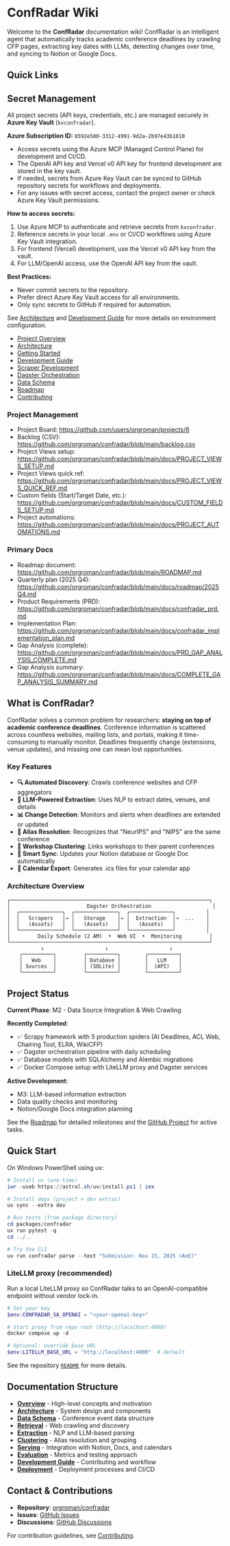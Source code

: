 # ConfRadar Wiki

Welcome to the **ConfRadar** documentation wiki! ConfRadar is an intelligent agent that automatically tracks academic conference deadlines by crawling CFP pages, extracting key dates with LLMs, detecting changes over time, and syncing to Notion or Google Docs.

## Quick Links
## Secret Management

All project secrets (API keys, credentials, etc.) are managed securely in **Azure Key Vault** (`kvconfradar`).

**Azure Subscription ID:** `8592e500-3312-4991-9d2a-2b97e43b1810`

- Access secrets using the Azure MCP (Managed Control Plane) for development and CI/CD.
- The OpenAI API key and Vercel v0 API key for frontend development are stored in the key vault.
- If needed, secrets from Azure Key Vault can be synced to GitHub repository secrets for workflows and deployments.
- For any issues with secret access, contact the project owner or check Azure Key Vault permissions.

**How to access secrets:**

1. Use Azure MCP to authenticate and retrieve secrets from `kvconfradar`.
2. Reference secrets in your local `.env` or CI/CD workflows using Azure Key Vault integration.
3. For frontend (Vercel) development, use the Vercel v0 API key from the vault.
4. For LLM/OpenAI access, use the OpenAI API key from the vault.

**Best Practices:**
- Never commit secrets to the repository.
- Prefer direct Azure Key Vault access for all environments.
- Only sync secrets to GitHub if required for automation.

See [Architecture](Architecture) and [Development Guide](Development-Guide) for more details on environment configuration.
- [Project Overview](Overview)
- [Architecture](Architecture)
- [Getting Started](Getting-Started)
- [Development Guide](Development-Guide)
- [Scraper Development](Scraper-Development)
- [Dagster Orchestration](Dagster-Orchestration.md)
- [Data Schema](Data-Schema)
- [Roadmap](Roadmap)
- [Contributing](Contributing)

### Project Management

- Project Board: https://github.com/users/orgroman/projects/6
- Backlog (CSV): https://github.com/orgroman/confradar/blob/main/backlog.csv
- Project Views setup: https://github.com/orgroman/confradar/blob/main/docs/PROJECT_VIEWS_SETUP.md
- Project Views quick ref: https://github.com/orgroman/confradar/blob/main/docs/PROJECT_VIEWS_QUICK_REF.md
- Custom fields (Start/Target Date, etc.): https://github.com/orgroman/confradar/blob/main/docs/CUSTOM_FIELDS_SETUP.md
- Project automations: https://github.com/orgroman/confradar/blob/main/docs/PROJECT_AUTOMATIONS.md

### Primary Docs

- Roadmap document: https://github.com/orgroman/confradar/blob/main/ROADMAP.md
- Quarterly plan (2025 Q4): https://github.com/orgroman/confradar/blob/main/docs/roadmap/2025Q4.md
- Product Requirements (PRD): https://github.com/orgroman/confradar/blob/main/docs/confradar_prd.md
- Implementation Plan: https://github.com/orgroman/confradar/blob/main/docs/confradar_implementation_plan.md
- Gap Analysis (complete): https://github.com/orgroman/confradar/blob/main/docs/PRD_GAP_ANALYSIS_COMPLETE.md
- Gap Analysis summary: https://github.com/orgroman/confradar/blob/main/docs/COMPLETE_GAP_ANALYSIS_SUMMARY.md

## What is ConfRadar?

ConfRadar solves a common problem for researchers: **staying on top of academic conference deadlines**. Conference information is scattered across countless websites, mailing lists, and portals, making it time-consuming to manually monitor. Deadlines frequently change (extensions, venue updates), and missing one can mean lost opportunities.

### Key Features

- **🔍 Automated Discovery**: Crawls conference websites and CFP aggregators
- **🤖 LLM-Powered Extraction**: Uses NLP to extract dates, venues, and details
- **📊 Change Detection**: Monitors and alerts when deadlines are extended or updated
- **🔗 Alias Resolution**: Recognizes that "NeurIPS" and "NIPS" are the same conference
- **🎯 Workshop Clustering**: Links workshops to their parent conferences
- **📝 Smart Sync**: Updates your Notion database or Google Doc automatically
- **📅 Calendar Export**: Generates .ics files for your calendar app

### Architecture Overview

```
┌─────────────────────────────────────────────────────────────────┐
│                         Dagster Orchestration                    │
│  ┌──────────────┐  ┌──────────────┐  ┌──────────────┐          │
│  │   Scrapers   │→ │   Storage    │→ │  Extraction  │→  ...    │
│  │   (Assets)   │  │   (Assets)   │  │   (Assets)   │          │
│  └──────────────┘  └──────────────┘  └──────────────┘          │
│         Daily Schedule (2 AM)  •  Web UI  •  Monitoring         │
└─────────────────────────────────────────────────────────────────┘
           ↓                    ↓                    ↓
    ┌──────────┐         ┌──────────┐        ┌──────────┐
    │   Web    │         │ Database │        │   LLM    │
    │ Sources  │         │ (SQLite) │        │  (API)   │
    └──────────┘         └──────────┘        └──────────┘
```

## Project Status

**Current Phase**: M2 - Data Source Integration & Web Crawling

**Recently Completed**:
- ✅ Scrapy framework with 5 production spiders (AI Deadlines, ACL Web, Chairing Tool, ELRA, WikiCFP)
- ✅ Dagster orchestration pipeline with daily scheduling
- ✅ Database models with SQLAlchemy and Alembic migrations
- ✅ Docker Compose setup with LiteLLM proxy and Dagster services

**Active Development**:
- M3: LLM-based information extraction
- Data quality checks and monitoring
- Notion/Google Docs integration planning

See the [Roadmap](Roadmap) for detailed milestones and the [GitHub Project](https://github.com/users/orgroman/projects/6) for active tasks.

## Quick Start

On Windows PowerShell using uv:

```powershell
# Install uv (one-time)
iwr -useb https://astral.sh/uv/install.ps1 | iex

# Install deps (project + dev extras)
uv sync --extra dev

# Run tests (from package directory)
cd packages/confradar
uv run pytest -q
cd ../..

# Try the CLI
uv run confradar parse --text "Submission: Nov 15, 2025 (AoE)"
```

### LiteLLM proxy (recommended)

Run a local LiteLLM proxy so ConfRadar talks to an OpenAI-compatible endpoint without vendor lock-in.

```powershell
# Set your key
$env:CONFRADAR_SA_OPENAI = "<your-openai-key>"

# Start proxy from repo root (http://localhost:4000)
docker compose up -d

# Optional: override base URL
$env:LITELLM_BASE_URL = "http://localhost:4000"  # default
```

See the repository [`README`](https://github.com/orgroman/confradar#readme) for more details.

## Documentation Structure

- **[Overview](Overview)** - High-level concepts and motivation
- **[Architecture](Architecture)** - System design and components
- **[Data Schema](Data-Schema)** - Conference event data structure
- **[Retrieval](Retrieval)** - Web crawling and discovery
- **[Extraction](Extraction)** - NLP and LLM-based parsing
- **[Clustering](Clustering)** - Alias resolution and grouping
- **[Serving](Serving)** - Integration with Notion, Docs, and calendars
- **[Evaluation](Evaluation)** - Metrics and testing approach
- **[Development Guide](Development-Guide)** - Contributing and workflow
- **[Deployment](Deployment)** - Deployment processes and CI/CD

## Contact & Contributions

- **Repository**: [orgroman/confradar](https://github.com/orgroman/confradar)
- **Issues**: [GitHub Issues](https://github.com/orgroman/confradar/issues)
- **Discussions**: [GitHub Discussions](https://github.com/orgroman/confradar/discussions)

For contribution guidelines, see [Contributing](Contributing).
